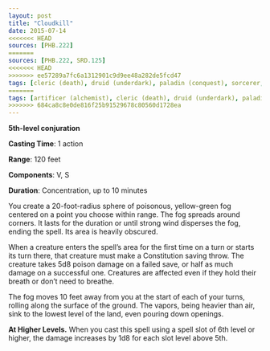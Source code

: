 ```yaml
---
layout: post
title: "Cloudkill"
date: 2015-07-14
<<<<<<< HEAD
sources: [PHB.222]
=======
sources: [PHB.222, SRD.125]
<<<<<<< HEAD
>>>>>>> ee57289a7fc6a1312901c9d9ee48a282de5fcd47
tags: [cleric (death), druid (underdark), paladin (conquest), sorcerer, wizard, level5, conjuration]
=======
tags: [artificer (alchemist), cleric (death), druid (underdark), paladin (conquest), sorcerer, wizard, level5, conjuration]
>>>>>>> 684ca8c8e0de816f25b91529678c80560d1728ea
---
```


**5th-level conjuration**

**Casting Time**: 1 action

**Range**: 120 feet

**Components**: V, S

**Duration**: Concentration, up to 10 minutes

You create a 20-foot-radius sphere of poisonous, yellow-green fog centered on a point you choose within range. The fog spreads around corners. It lasts for the duration or until strong wind disperses the fog, ending the spell. Its area is heavily obscured.

When a creature enters the spell’s area for the first time on a turn or starts its turn there, that creature must make a Constitution saving throw. The creature takes 5d8 poison damage on a failed save, or half as much damage on a successful one. Creatures are affected even if they hold their breath or don’t need to breathe.

The fog moves 10 feet away from you at the start of each of your turns, rolling along the surface of the ground. The vapors, being heavier than air, sink to the lowest level of the land, even pouring down openings.

**At Higher Levels.** When you cast this spell using a spell slot of 6th level or higher, the damage increases by 1d8 for each slot level above 5th.

